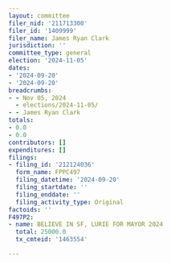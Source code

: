 ```yaml
---
layout: committee
filer_nid: '211713300'
filer_id: '1409999'
filer_name: James Ryan Clark
jurisdiction: ''
committee_type: general
election: '2024-11-05'
dates:
- '2024-09-20'
- '2024-09-20'
breadcrumbs:
- - Nov 05, 2024
  - elections/2024-11-05/
- - James Ryan Clark
totals:
- 0.0
- 0.0
contributors: []
expenditures: []
filings:
- filing_id: '212124036'
  form_name: FPPC497
  filing_datetime: '2024-09-20'
  filing_startdate: ''
  filing_enddate: ''
  filing_activity_type: Original
factoids: ''
F497P2:
- name: BELIEVE IN SF, LURIE FOR MAYOR 2024
  total: 25000.0
  tx_cmteid: '1463554'

---
```


